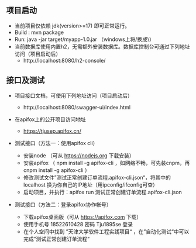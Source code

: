 ## 项目启动

- 当前项目仅依赖 jdk(version>=17) 即可正常运行。
- Build : mvn package
- Run: java -jar target/myapp-1.0.jar （windows上将/换成\）
- 当前数据库使用内置h2，无需额外安装数据库。数据库控制台可通过下列地址访问（项目启动后）
  - http://localhost:8080/h2-console/

## 接口及测试

- 项目接口文档，可使用下列地址访问（项目启动后）
  - http://localhost:8080/swagger-ui/index.html
- 在apifox上的公开项目访问地址
  - https://tjusep.apifox.cn/
- 测试接口（方法一：使用apifox cli）
  - 安装node （可从 https://nodejs.org 下载安装）
  - 安装apifox （ npm install -g apifox-cli ，如网络不畅，可先装cnpm，再 cnpm install -g apifox-cli ）
  - 修改测试文件”测试正常创建订单流程.apifox-cli.json“，将其中的 localhost 换为你自己的IP地址（用ipconfig/ifconfig可查）
  - 启动项目，并执行：apifox run 测试正常创建订单流程.apifox-cli.json

- 测试接口（方法二：登录apifox协作帐号）
  - 下载apifox桌面版（可从 https://apifox.com 下载）
  - 使用手机号 18522610428 密码 Tju1895se 登录
  - 在个人空间中找到 ”天津大学软件工程实践项目“ ，在”自动化测试“中可以完成”测试正常创建订单流程“